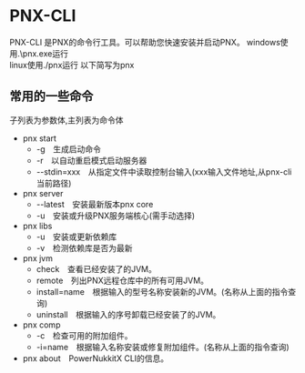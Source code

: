 # PNX-CLI

PNX-CLI 是PNX的命令行工具。可以帮助您快速安装并启动PNX。
windows使用.\pnx.exe运行  
linux使用./pnx运行
以下简写为pnx
## 常用的一些命令
子列表为参数体,主列表为命令体
- pnx start
  - -g&emsp;生成启动命令
  - -r&emsp;以自动重启模式启动服务器
  - --stdin=xxx&emsp;从指定文件中读取控制台输入(xxx输入文件地址,从pnx-cli当前路径)
- pnx server
  - --latest&emsp;安装最新版本pnx core
  - -u&emsp;安装或升级PNX服务端核心(需手动选择)
- pnx libs
  - -u&emsp;安装或更新依赖库
  - -v&emsp;检测依赖库是否为最新
- pnx jvm
  - check&emsp;查看已经安装了的JVM。
  - remote&emsp;列出PNX远程仓库中的所有可用JVM。
  - install=name&emsp;根据输入的型号名称安装新的JVM。(名称从上面的指令查询)
  - uninstall&emsp;根据输入的序号卸载已经安装了的JVM。
- pnx comp
  - -c&emsp;检查可用的附加组件。
  - -i=name&emsp;根据输入名称安装或修复附加组件。(名称从上面的指令查询)
- pnx about&emsp;PowerNukkitX CLI的信息。
